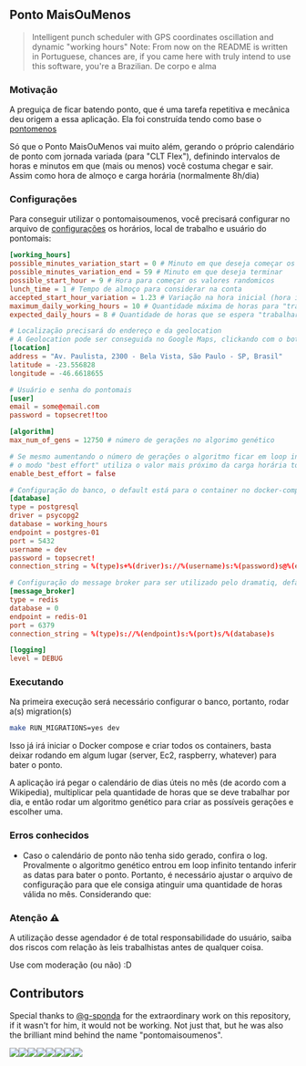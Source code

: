 ## Ponto MaisOuMenos

> Intelligent punch scheduler with GPS coordinates oscillation and dynamic "working hours"
> Note: From now on the README is written in Portuguese, chances are, if you came here
> with truly intend to use this software, you're a Brazilian. De corpo e alma

### Motivação

A preguiça de ficar batendo ponto, que é uma tarefa repetitiva e mecânica deu origem a essa aplicação. Ela foi construída tendo como base o [pontomenos](https://github.com/gustavohenrique/pontomenos)

Só que o Ponto MaisOuMenos vai muito além, gerando o próprio calendário de ponto com jornada variada (para "CLT Flex"),
definindo intervalos de horas e minutos em que (mais ou menos) você costuma chegar e sair. Assim como hora de almoço e carga horária (normalmente 8h/dia)

### Configurações

Para conseguir utilizar o pontomaisoumenos, você precisará configurar no arquivo de [configurações](config/default.toml) os horários, local de trabalho e usuário do pontomais:

```toml
[working_hours]
possible_minutes_variation_start = 0 # Minuto em que deseja começar os valores
possible_minutes_variation_end = 59 # Minuto em que deseja terminar
possible_start_hour = 9 # Hora para começar os valores randomicos
lunch_time = 1 # Tempo de almoço para considerar na conta
accepted_start_hour_variation = 1.23 # Variação na hora inicial (hora initial-1 * variação)
maximum_daily_working_hours = 10 # Quantidade máxima de horas para "trabalhar" por dia
expected_daily_hours = 8 # Quantidade de horas que se espera "trabalhar" por dia

# Localização precisará do endereço e da geolocation
# A Geolocation pode ser conseguida no Google Maps, clickando com o botão direito e indo em "O que há aqui?"
[location]
address = "Av. Paulista, 2300 - Bela Vista, São Paulo - SP, Brasil"
latitude = -23.556828
longitude = -46.6618655

# Usuário e senha do pontomais
[user]
email = some@email.com
password = topsecret!too

[algorithm]
max_num_of_gens = 12750 # número de gerações no algorimo genético

# Se mesmo aumentando o número de gerações o algoritmo ficar em loop infinito,
# o modo "best effort" utiliza o valor mais próximo da carga horária total.
enable_best_effort = false

# Configuração do banco, o default está para o container no docker-compose.yml
[database]
type = postgresql
driver = psycopg2
database = working_hours
endpoint = postgres-01
port = 5432
username = dev
password = topsecret!
connection_string = %(type)s+%(driver)s://%(username)s:%(password)s@%(endpoint)s:%(port)s/

# Configuração do message broker para ser utilizado pelo dramatiq, default também é o do docker-compose.yml
[message_broker]
type = redis
database = 0
endpoint = redis-01
port = 6379
connection_string = %(type)s://%(endpoint)s:%(port)s/%(database)s

[logging]
level = DEBUG
```

### Executando

Na primeira execução será necessário configurar o banco, portanto, rodar a(s) migration(s)

```sh
make RUN_MIGRATIONS=yes dev
```

Isso já irá iniciar o Docker compose e criar todos os containers, basta deixar rodando em algum
lugar (server, Ec2, raspberry, whatever) para bater o ponto.

A aplicação irá pegar o calendário de dias úteis no mês (de acordo com a Wikipedia),
multiplicar pela quantidade de horas que se deve trabalhar por dia, e então rodar
um algoritmo genético para criar as possíveis gerações e escolher uma.

### Erros conhecidos

- Caso o calendário de ponto não tenha sido gerado, confira o log.
  Provalmente o algoritmo genético entrou em loop infinito tentando inferir as datas
  para bater o ponto. Portanto, é necessário ajustar o arquivo de configuração para
  que ele consiga atinguir uma quantidade de horas válida no mês. Considerando que:

### Atenção ⚠

A utilização desse agendador é de total responsabilidade do usuário, saiba dos riscos
com relação às leis trabalhistas antes de qualquer coisa.

Use com moderação (ou não) :D

## Contributors

Special thanks to [@g-sponda](https://github.com/g-sponda) for the extraordinary work on this repository, if it wasn't for him, it would not be working. Not just that, but he was also the
brilliant mind behind the name "pontomaisoumenos".

[![](https://sourcerer.io/fame/macunha1/macunha1/pontomaisoumenos/images/0)](https://sourcerer.io/fame/macunha1/macunha1/pontomaisoumenos/links/0)[![](https://sourcerer.io/fame/macunha1/macunha1/pontomaisoumenos/images/1)](https://sourcerer.io/fame/macunha1/macunha1/pontomaisoumenos/links/1)[![](https://sourcerer.io/fame/macunha1/macunha1/pontomaisoumenos/images/2)](https://sourcerer.io/fame/macunha1/macunha1/pontomaisoumenos/links/2)[![](https://sourcerer.io/fame/macunha1/macunha1/pontomaisoumenos/images/3)](https://sourcerer.io/fame/macunha1/macunha1/pontomaisoumenos/links/3)[![](https://sourcerer.io/fame/macunha1/macunha1/pontomaisoumenos/images/4)](https://sourcerer.io/fame/macunha1/macunha1/pontomaisoumenos/links/4)[![](https://sourcerer.io/fame/macunha1/macunha1/pontomaisoumenos/images/5)](https://sourcerer.io/fame/macunha1/macunha1/pontomaisoumenos/links/5)[![](https://sourcerer.io/fame/macunha1/macunha1/pontomaisoumenos/images/6)](https://sourcerer.io/fame/macunha1/macunha1/pontomaisoumenos/links/6)[![](https://sourcerer.io/fame/macunha1/macunha1/pontomaisoumenos/images/7)](https://sourcerer.io/fame/macunha1/macunha1/pontomaisoumenos/links/7)
